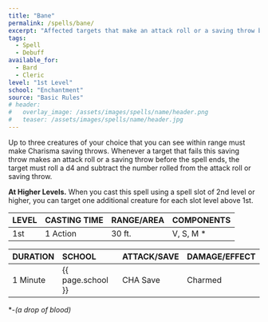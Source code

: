 ```yaml
---
title: "Bane"
permalink: /spells/bane/
excerpt: "Affected targets that make an attack roll or a saving throw before the spell ends must roll a d4 and subtract it from the roll."
tags:
  - Spell
  - Debuff
available_for:
  - Bard
  - Cleric
level: "1st Level"
school: "Enchantment"
source: "Basic Rules"
# header:
#   overlay_image: /assets/images/spells/name/header.png
#   teaser: /assets/images/spells/name/header.jpg
---
```


Up to three creatures of your choice that you can see within range must make Charisma saving throws. Whenever a target that fails this saving throw makes an attack roll or a saving throw before the spell ends, the target must roll a d4 and subtract the number rolled from the attack roll or saving throw.

**At Higher Levels.** When you cast this spell using a spell slot of 2nd level or higher, you can target one additional creature for each slot level above 1st.

| LEVEL          | CASTING TIME   | RANGE/AREA     | COMPONENTS     |
| :------------- | :------------- | :------------- | :------------- |
| 1st            | 1 Action       | 30 ft.         | V, S, M *      |

| DURATION       | SCHOOL         | ATTACK/SAVE    | DAMAGE/EFFECT  |
| :------------- | :------------- | :------------- | :------------- |
| <i class="fa-solid fa-copyright"></i> 1 Minute       | {{ page.school }}   | CHA Save       | Charmed        |

\*-*(a drop of blood)*
